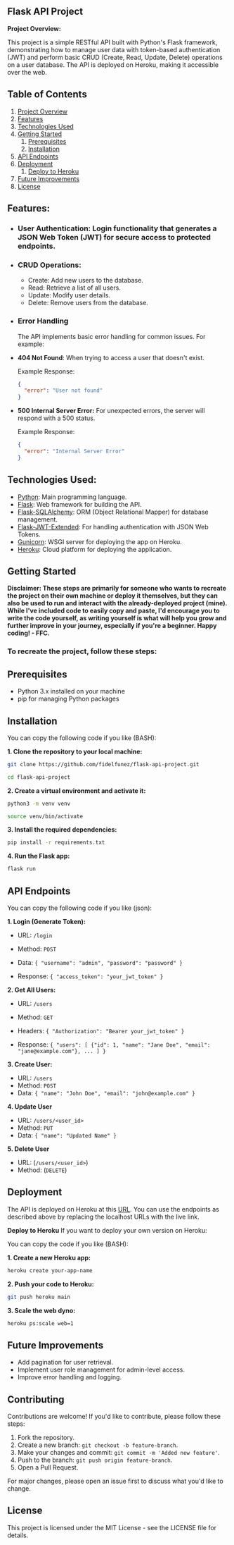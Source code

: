 ## Flask API Project

**Project Overview:**
<a name="project-overview"></a>

This project is a simple RESTful API built with Python's Flask framework, demonstrating how to manage user data with token-based authentication (JWT) and perform basic CRUD (Create, Read, Update, Delete) operations on a user database. The API is deployed on Heroku, making it accessible over the web.

## Table of Contents

1. [Project Overview](#project-overview)
2. [Features](#features)
3. [Technologies Used](#technologies-used)
4. [Getting Started](#getting-started)
   1. [Prerequisites](#prerequisites)
   2. [Installation](#installation)
5. [API Endpoints](#api-endpoints)
6. [Deployment](#deployment)
   1. [Deploy to Heroku](#deploy-to-heroku)
7. [Future Improvements](#future-improvements)
8. [License](#license)

## Features:
<a name="features"></a>

- ### User Authentication: Login functionality that generates a JSON Web Token (JWT) for secure access to protected endpoints.
- ### CRUD Operations:
  - Create: Add new users to the database.
  - Read: Retrieve a list of all users.
  - Update: Modify user details.
  - Delete: Remove users from the database.
  
- ### Error Handling

   The API implements basic error handling for common issues. For example:

- **404 Not Found**: When trying to access a user that doesn't exist.
  
  Example Response:
  ```json
  {
    "error": "User not found"
  }

- **500 Internal Server Error:** For unexpected errors, the server will respond with a 500 status.

  Example Response:
  ```json
  {
    "error": "Internal Server Error"
  }

## Technologies Used:
<a name="technologies-used"></a>
- [Python](https://www.python.org/): Main programming language.
- [Flask](https://flask.palletsprojects.com/): Web framework for building the API.
- [Flask-SQLAlchemy](https://flask-sqlalchemy.palletsprojects.com/): ORM (Object Relational Mapper) for database management.
- [Flask-JWT-Extended](https://flask-jwt-extended.readthedocs.io/): For handling authentication with JSON Web Tokens.
- [Gunicorn](https://gunicorn.org/): WSGI server for deploying the app on Heroku.
- [Heroku](https://www.heroku.com/): Cloud platform for deploying the application.

## Getting Started
<a name="getting-started"></a>
**Disclaimer: These steps are primarily for someone who wants to recreate the project on their own machine or deploy it themselves, but they can also be used to run and interact with the already-deployed project (mine). While I've included code to easily copy and paste, I'd encourage you to write the code yourself, as writing yourself is what will help you grow and further improve in your journey, especially if you're a beginner. Happy coding! - FFC.** 

### To recreate the project, follow these steps:

## Prerequisites
<a name="prerequisites"></a>
- Python 3.x installed on your machine
- pip for managing Python packages

## Installation
<a name="instalation"></a>
You can copy the following code if you like (BASH):

**1. Clone the repository to your local machine:**
```bash
git clone https://github.com/fidelfunez/flask-api-project.git
```
```bash
cd flask-api-project
```

**2. Create a virtual environment and activate it:**
```bash
python3 -m venv venv
```
```bash
source venv/bin/activate
```

**3. Install the required dependencies:**
```bash
pip install -r requirements.txt
```

**4. Run the Flask app:**
```bash
flask run
```

## API Endpoints
<a name="api-endpoints"></a>
You can copy the following code if you like (json):

**1. Login (Generate Token):**
- URL: `/login`
- Method: `POST`
- Data:
`{
    "username": "admin",
    "password": "password"
  }`
  
- Response:
`{
  "access_token": "your_jwt_token"
}`

**2. Get All Users:**
- URL: `/users`
- Method: `GET`
- Headers:
`{
  "Authorization": "Bearer your_jwt_token"
}`

- Response:
`{
  "users": [
    {"id": 1, "name": "Jane Doe", "email": "jane@example.com"},
    ...
  ]
}`

**3. Create User:**
- URL: `/users`
- Method: `POST`
- Data:
`{
  "name": "John Doe",
  "email": "john@example.com"
}`

**4. Update User**
- URL: `/users/<user_id>`
- Method: `PUT`
- Data:
`{
  "name": "Updated Name"
}`

**5. Delete User**
- URL: (`/users/<user_id>`)
- Method: (`DELETE`)

## Deployment
<a name="deployment"></a>
The API is deployed on Heroku at this [URL](https://flask-api-project-eff327bad6ee.herokuapp.com/). You can use the endpoints as described above by replacing the localhost URLs with the live link.

**Deploy to Heroku**
<a name="deploy-to-heroku"></a>
If you want to deploy your own version on Heroku:

You can copy the code if you like (BASH):

**1. Create a new Heroku app:**
```bash
heroku create your-app-name
```

**2. Push your code to Heroku:**
```bash
git push heroku main
```

**3. Scale the web dyno:**
```bash
heroku ps:scale web=1
```
  
## Future Improvements
<a name="future-improvements"></a>
- Add pagination for user retrieval.
- Implement user role management for admin-level access.
- Improve error handling and logging.

## Contributing

Contributions are welcome! If you'd like to contribute, please follow these steps:

1. Fork the repository.
2. Create a new branch: `git checkout -b feature-branch`.
3. Make your changes and commit: `git commit -m 'Added new feature'`.
4. Push to the branch: `git push origin feature-branch`.
5. Open a Pull Request.

For major changes, please open an issue first to discuss what you'd like to change.

## License
<a name="license"></a>
This project is licensed under the MIT License - see the LICENSE file for details.
